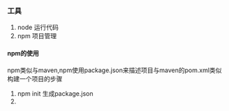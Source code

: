 ### 工具
1. node 运行代码
2. npm  项目管理

#### npm的使用
npm类似与maven,npm使用package.json来描述项目与maven的pom.xml类似
构建一个项目的步骤
1. npm init 生成package.json
2. 